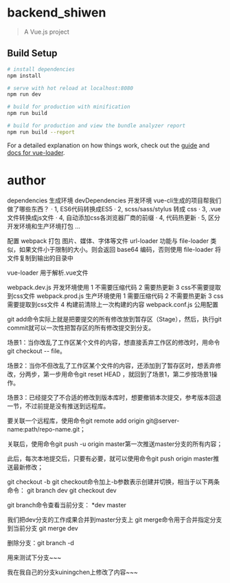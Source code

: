 # backend_shiwen

> A Vue.js project

## Build Setup

``` bash
# install dependencies
npm install

# serve with hot reload at localhost:8080
npm run dev

# build for production with minification
npm run build

# build for production and view the bundle analyzer report
npm run build --report
```

For a detailed explanation on how things work, check out the [guide](http://vuejs-templates.github.io/webpack/) and [docs for vue-loader](http://vuejs.github.io/vue-loader).

# author
dependencies 生成环境
devDependencies 开发环境
vue-cli生成的项目帮我们做了哪些东西？
· 1, ES6代码转换成ES5
· 2, scss/sass/stylus 转成 css
· 3, .vue文件转换成js文件
· 4, 自动添加css各浏览器厂商的前缀
· 4, 代码热更新
· 5, 区分开发环境和生产环境打包
...

配置 webpack 打包 图片、媒体、字体等文件
url-loader 功能与 file-loader 类似，如果文件小于限制的大小。则会返回 base64 编码，否则使用 file-loader 将文件复制到输出的目录中

vue-loader 用于解析.vue文件

webpack.dev.js 开发环境使用
    1 不需要压缩代码
    2 需要热更新
    3 css不需要提取到css文件
webpack.prod.js 生产环境使用
    1 需要压缩代码
    2 不需要热更新
    3 css需要提取到css文件
    4 构建前清除上一次构建的内容
webpack.conf.js 公用配置

git add命令实际上就是把要提交的所有修改放到暂存区（Stage），然后，执行git commit就可以一次性把暂存区的所有修改提交到分支。


场景1：当你改乱了工作区某个文件的内容，想直接丢弃工作区的修改时，用命令git checkout -- file。

场景2：当你不但改乱了工作区某个文件的内容，还添加到了暂存区时，想丢弃修改，分两步，第一步用命令git reset HEAD <file>，就回到了场景1，第二步按场景1操作。

场景3：已经提交了不合适的修改到版本库时，想要撤销本次提交，参考版本回退一节，不过前提是没有推送到远程库。


要关联一个远程库，使用命令git remote add origin git@server-name:path/repo-name.git；

关联后，使用命令git push -u origin master第一次推送master分支的所有内容；

此后，每次本地提交后，只要有必要，就可以使用命令git push origin master推送最新修改；

git checkout -b <name>
git checkout命令加上-b参数表示创建并切换，相当于以下两条命令：
git branch dev
git checkout dev

git branch命令查看当前分支：
*dev
master

我们把dev分支的工作成果合并到master分支上
git merge命令用于合并指定分支到当前分支
git merge dev

删除分支：git branch -d <name>

用来测试下分支~~~

我在我自己的分支kuiningchen上修改了内容~~~